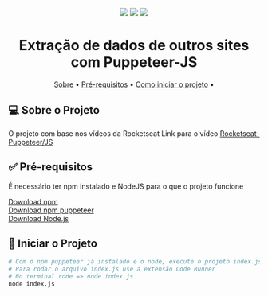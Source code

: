 <p align="center">
<img src="https://img.shields.io/badge/Puppeteer-40B5A4?style=for-the-badge&logo=Puppeteer&logoColor=white">
<img src="https://img.shields.io/badge/JavaScript-F7DF1E?style=for-the-badge&logo=javascript&logoColor=black">
<img src="https://img.shields.io/badge/Node.js-339933?style=for-the-badge&logo=nodedotjs&logoColor=white">
</p>

<h1 align="center">Extração de dados de outros sites com Puppeteer-JS</h1>

<!--
## Tabela de Contéudo
- [Sobre](#sobre)
- [Iniciando Ged](#iniciando_ged)
- [Pré-requisitos](#pre_requisitos)
- [Modo de uso](#modo_de_usar)
- [Proxy Server](#proxy_server)
- [Contributing](../CONTRIBUTING.md)
 -->

 <p align="center">
 <a href="#-sobre">Sobre</a> •
 <a href="#-pre-requisitos">Pré-requisitos</a> • 
 <a href="#-como-executar">Como iniciar o projeto</a> • 
</p>

## 💻 Sobre o Projeto <a name = "-sobre"></a>

O projeto com base nos vídeos da Rocketseat 
Link para o vídeo [Rocketseat-Puppeteer/JS](https://www.youtube.com/watch?v=K5yYBJhix5A&ab_channel=Rocketseat)<br />

## ✅ Pré-requisitos <a name = "-pre-requisitos"></a>

É necessário ter npm instalado e NodeJS para o que o projeto funcione

[Download npm](https://docs.npmjs.com/cli/v7/commands/npm-install)<br />
[Download npm puppeteer](https://www.npmjs.com/package/puppeteer)<br />
[Download Node.js ](https://nodejs.org/en/download)


##  🚀  Iniciar o Projeto <a name = "-como-executar"></a>


```bash
# Com o npm puppeteer já instalado e o node, execute o projeto index.js
# Para rodar o arquivo index.js use a extensão Code Runner
# No terminal rode => node index.js
node index.js
```
